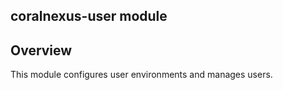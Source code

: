 ## coralnexus-user module

## Overview

This module configures user environments and manages users.

